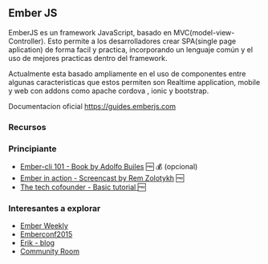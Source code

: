 ## Ember JS

EmberJS es un framework JavaScript, basado en MVC(model-view-Controller).
Esto permite a los desarrolladores crear SPA(single page aplication) de 
forma facil y practica, incorporando un lenguaje común y el uso de 
mejores practicas dentro del framework.

Actualmente esta basado ampliamente en el uso de componentes entre 
algunas caracteristicas que estos permiten son  Realtime application, 
mobile y web con addons como apache cordova , ionic y bootstrap.

Documentacion oficial https://guides.emberjs.com

### Recursos

### Principiante

* [Ember-cli 101 - Book by Adolfo Builes](https://leanpub.com/ember-cli-101) :free: :moneybag: (opcional) 
* [Ember in action - Screencast by Rem Zolotykh](https://www.youtube.com/playlist?list=PLuNEz8XtB51JP1O_HRRyEL2V5sdwmoqR_) :free:
* [The tech cofounder - Basic tutorial ](http://thetechcofounder.com/getting-started-with-ember-js-using-ember-cli/) :free:


### Interesantes a explorar

* [Ember Weekly](http://www.emberweekly.com)
* [Emberconf2015](https://www.youtube.com/playlist?list=PLE7tQUdRKcyacwiUPs0CjPYt6tJub4xXU)
* [Erik - blog](http://www.programwitherik.com/)
* [Community Room](http://discuss.emberjs.com/)

